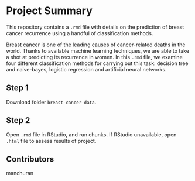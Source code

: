 # Project Summary
This repository contains a `.rmd` file with details on the prediction of breast cancer recurrence using
a handful of classification methods.

Breast cancer is one of the leading causes of cancer-related deaths in the world. Thanks to available machine
learning techniques, we are able to take a shot at predicting its recurrence in women. In this `.rmd` file,
we examine four different classification methods for carrying out this task: decision tree and naive-bayes, 
logistic regression and artificial neural networks.


## Step 1
Download folder `breast-cancer-data`.

## Step 2
Open `.rmd` file in RStudio, and run chunks.
If RStudio unavailable, open `.html` file to assess results of project.

## Contributors
manchuran